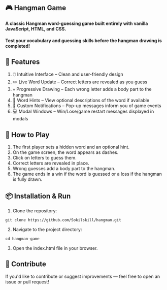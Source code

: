 ## 🎮 Hangman Game

#### A classic Hangman word-guessing game built entirely with vanilla JavaScript, HTML, and CSS.

#### Test your vocabulary and guessing skills before the hangman drawing is completed!

## 🚀 Features

1. 🖱️ Intuitive Interface – Clean and user-friendly design
2. ✏️ Live Word Update – Correct letters are revealed as you guess
3. 💀 Progressive Drawing – Each wrong letter adds a body part to the hangman
4. 💬 Word Hints – View optional descriptions of the word if available
5. 🔔 Custom Notifications – Pop-up messages inform you of game events
6. 💻 Modal Windows – Win/Lose/game restart messages displayed in modals

## 🎯 How to Play

1. The first player sets a hidden word and an optional hint.
2. On the game screen, the word appears as dashes.
3. Click on letters to guess them.
4. Correct letters are revealed in place.
5. Wrong guesses add a body part to the hangman.
6. The game ends in a win if the word is guessed or a loss if the hangman is fully drawn.

## 📦 Installation & Run

1. Clone the repository:

```
git clone https://github.com/Sokilskill/hangman.git
```

2. Navigate to the project directory:

```
cd hangman-game
```

3. Open the index.html file in your browser.

## 🌟 Contribute

If you'd like to contribute or suggest improvements — feel free to open an issue or pull request!

